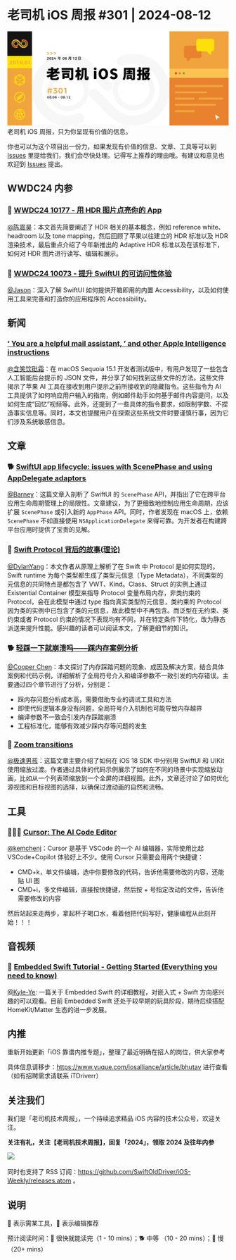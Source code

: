 # 老司机 iOS 周报 #301 | 2024-08-12

![ios-weekly](https://github.com/SwiftOldDriver/iOS-Weekly/blob/master/assets/weekly-header/301.jpg?raw=true)
老司机 iOS 周报，只为你呈现有价值的信息。

你也可以为这个项目出一份力，如果发现有价值的信息、文章、工具等可以到 [Issues](https://github.com/SwiftOldDriver/iOS-Weekly/issues) 里提给我们，我们会尽快处理。记得写上推荐的理由哦。有建议和意见也欢迎到 [Issues](https://github.com/SwiftOldDriver/iOS-Weekly/issues) 提出。


## WWDC24 内参

### 🌟 [WWDC24 10177 - 用 HDR 图片点亮你的 App](https://xiaozhuanlan.com/topic/3465798021)

[@陈震昊](https://github.com/szzxczh1996)：本文首先简要阐述了 HDR 相关的基本概念，例如 reference white、headroom 以及 tone mapping，然后回顾了苹果以往建立的 HDR 标准以及 HDR 渲染技术，最后重点介绍了今年新推出的 Adaptive HDR 标准以及在该标准下，如何对 HDR 图片进行读写、编辑和展示。

###  🌟 [WWDC24 10073 - 提升 SwiftUI 的可访问性体验](https://xiaozhuanlan.com/topic/7683249501)

[@Jason](https://github.com/pujiaxin33)：深入了解 SwiftUI 如何提供开箱即用的内置 Accessibility，以及如何使用工具来完善和打造你的应用程序的 Accessibility。

## 新闻

### [‘ You are a helpful mail assistant, ’ and other Apple Intelligence instructions](https://www.theverge.com/2024/8/5/24213861/apple-intelligence-instructions-macos-15-1-sequoia-beta)

[@含笑饮砒霜](https://weibo.com/chinafishnews/)：在 macOS Sequoia 15.1 开发者测试版中，有用户发现了一些包含人工智能后台提示的 JSON 文件，并分享了如何找到这些文件的方法。这些文件揭示了苹果 AI 工具在接收到用户提示之前所接收到的隐藏指令。这些指令为 AI 工具提供了如何响应用户输入的指南，例如邮件助手如何基于邮件内容提问，以及如何生成“回忆”视频等。此外，还提到了一些具体的指令要求，如限制字数、不捏造事实信息等。同时，本文也提醒用户在探索这些系统文件时要谨慎行事，因为它们涉及系统敏感信息。

## 文章

### 🐕 [SwiftUI app lifecycle: issues with ScenePhase and using AppDelegate adaptors](https://www.jessesquires.com/blog/2024/06/29/swiftui-scene-phase/)

[@Barney](https://github.com/BarneyZhaoooo)：这篇文章入剖析了 SwiftUI 的 `ScenePhase` API，并指出了它在跨平台应用生命周期管理上的局限性。文章建议，为了更细致地控制应用生命周期，应该扩展 `ScenePhase` 或引入新的 `AppPhase` API。同时，作者发现在 macOS 上，依赖 `ScenePhase` 不如直接使用 `NSApplicationDelegate` 来得可靠。为开发者在构建跨平台应用时提供了宝贵的见解。

### 🐎 [Swift Protocol 背后的故事(理论)](https://zxfcumtcs.github.io/2022/02/04/SwiftProtocol2/)

[@DylanYang](https://github.com/Dylan19Yang)：本文作者从原理上解析了在 Swift 中 Protocol 是如何实现的。Swift runtime 为每个类型都生成了类型元信息（Type Metadata），不同类型的元信息的共同特点是都包含了 VWT、Kind。Class、Struct 的实例上通过 Existential Container 模型来指导 Protocol 变量布局内存，非类约束的 Protocol，会在此模型中通过 type 指向真实类型的元信息，类约束的 Protocol 因为类的实例中已包含了类的元信息，故此模型中不再包含。而泛型在无约束、类约束或者 Protocol 约束的情况下表现均有不同，并在特定条件下特化，改为静态派送来提升性能。感兴趣的读者可以阅读本文，了解更细节的知识。

### 🐕 [轻踩一下就崩溃吗——踩内存案例分析](https://mp.weixin.qq.com/s/9OCFb2cH-H5zbaIT5VAS9w)

[@Cooper Chen](https://github.com/cjlcooper)：本文探讨了内存踩踏问题的现象、成因及解决方案，结合具体案例和代码示例，详细解析了全局符号介入和编译参数不一致引发的内存错误。主要通过四个章节进行了分析，分别是：
- 踩内存问题分析成本高，需要借助专业的调试工具和方法
- 即使代码逻辑本身没有问题，全局符号介入机制也可能导致内存越界
- 编译参数不一致会引发内存踩踏崩溃
- 工程标准化，能够有效减少踩内存等问题的发生

### 🐎 [Zoom transitions](https://douglashill.co/zoom-transitions/)

[@极速男孩](https://github.com/ztlyyznf001/)：这篇文章主要介绍了如何在 iOS 18 SDK 中分别用 SwiftUI 和 UIKit 使用缩放过渡。作者通过具体的代码示例展示了如何在不同的场景中实现缩放动画，比如从一个列表项缩放到一个全屏的详细视图。此外，文章还讨论了如何优化源视图和目标视图的选择，以确保过渡动画的自然和流畅。

## 工具

### 🌟🌟🌟 [Cursor: The AI Code Editor](https://www.cursor.com/)

[@kemchenj](https://kemchenj.github.io/)：Cursor 是基于 VSCode 的一个 AI 编辑器，实际使用比起 VSCode+Copilot 体验好上不少。使用 Cursor 只需要会用两个快捷键：

- CMD+k，单文件编辑，选中你要修改的代码，告诉他需要修改的内容，还能贴 UI 图
- CMD+i，多文件编辑，直接按快捷键，然后按 + 号指定改动的文件，告诉他需要修改的内容

然后站起来走两步，拿起杯子喝口水，看着他把代码写好，健康编程从此刻开始！！！

## 音视频

### 🐢 [Embedded Swift Tutorial - Getting Started (Everything you need to know)](https://blog.supereasyapps.com/embedded-swift-tutorial-getting-started-everything-you-need-to-know/)

[@Kyle-Ye](https://github.com/Kyle-Ye): 一篇关于 Embedded Swift 的详细教程，对嵌入式 + Swift 方向感兴趣的可以观看。目前 Embedded Swift 还处于较早期的玩具阶段，期待后续搭配 HomeKit/Matter 生态的进一步发展。

## 内推

重新开始更新「iOS 靠谱内推专题」，整理了最近明确在招人的岗位，供大家参考

具体信息请移步：https://www.yuque.com/iosalliance/article/bhutav 进行查看（如有招聘需求请联系 iTDriverr）

## 关注我们

我们是「老司机技术周报」，一个持续追求精品 iOS 内容的技术公众号，欢迎关注。

**关注有礼，关注【老司机技术周报】，回复「2024」，领取 2024 及往年内参**

![](https://github.com/SwiftOldDriver/iOS-Weekly/blob/master/assets/qrcode_for_wechat.jpg?raw=true)

同时也支持了 RSS 订阅：https://github.com/SwiftOldDriver/iOS-Weekly/releases.atom 。

## 说明

🚧 表示需某工具，🌟 表示编辑推荐

预计阅读时间：🐎 很快就能读完（1 - 10 mins）；🐕 中等 （10 - 20 mins）；🐢 慢（20+ mins）

